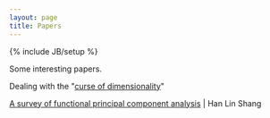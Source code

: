 ```yaml
---
layout: page
title: Papers
---
```

{% include JB/setup %}

Some interesting papers.

Dealing with the "[curse of dimensionality](http://en.wikipedia.org/wiki/Curse_of_dimensionality)"

[A survey of functional principal component analysis](http://www.buseco.monash.edu.au/ebs/pubs/wpapers/2011/wp6-11.pdf) | Han Lin Shang